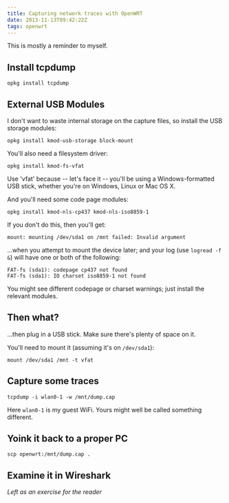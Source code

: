 ```yaml
---
title: Capturing network traces with OpenWRT
date: 2013-11-13T09:42:22Z
tags: openwrt
---
```

This is mostly a reminder to myself.

## Install tcpdump

    opkg install tcpdump

## External USB Modules

I don't want to waste internal storage on the capture files, so install the USB
storage modules:

    opkg install kmod-usb-storage block-mount

You'll also need a filesystem driver:

    opkg install kmod-fs-vfat

Use 'vfat' because -- let's face it -- you'll be using a Windows-formatted USB
stick, whether you're on Windows, Linux or Mac OS X.

And you'll need some code page modules:

    opkg install kmod-nls-cp437 kmod-nls-iso8859-1

If you don't do this, then you'll get:

    mount: mounting /dev/sda1 on /mnt failed: Invalid argument

...when you attempt to mount the device later; and your log (use `logread -f &`)
will have one or both of the following:

    FAT-fs (sda1): codepage cp437 not found
    FAT-fs (sda1): IO charset iso8859-1 not found

You might see different codepage or charset warnings; just install the relevant
modules.

## Then what?

...then plug in a USB stick. Make sure there's plenty of space on it.

You'll need to mount it (assuming it's on `/dev/sda1`):

    mount /dev/sda1 /mnt -t vfat

## Capture some traces

    tcpdump -i wlan0-1 -w /mnt/dump.cap

Here `wlan0-1` is my guest WiFi. Yours might well be called something different.

## Yoink it back to a proper PC

    scp openwrt:/mnt/dump.cap .

## Examine it in Wireshark

*Left as an exercise for the reader*

